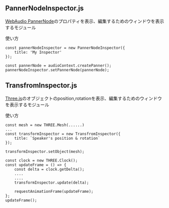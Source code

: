 ## PannerNodeInspector.js

[WebAudio PannerNode](https://developer.mozilla.org/en-US/docs/Web/API/PannerNode)のプロパティを表示、編集するためのウィンドウを表示するモジュール

使い方
```
const pannerNodeInspector = new PannerNodeInspector({
    title: 'My Inspector'
});

const pannerNode = audioContext.createPanner();
pannerNodeInspector.setPannerNode(pannerNode);
```

## TransfromInspector.js
[Three.js](https://threejs.org/)のオブジェクトのposition,rotationを表示、編集するためのウィンドウを表示するモジュール

使い方
```
const mesh = new THREE.Mesh(......)
...
const transformInspector = new TransfromInspector({
    title: `Speaker's position & rotation`
});

transformInspector.setObject(mesh);

const clock = new THREE.Clock();
const updateFrame = () => {
    const delta = clock.getDelta();
    ....
    ....
    transformInspector.update(delta);

    requestAnimationFrame(updateFrame);
};
updateFrame();

```